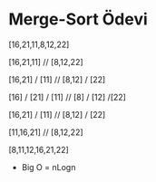 # Merge-Sort Ödevi

[16,21,11,8,12,22] 

[16,21,11] // [8,12,22]

[16,21] / [11] // [8,12] / [22]

[16] / [21] / [11] // [8] / [12] /[22]

[16,21] / [11] // [8,12] / [22]

[11,16,21] // [8,12,22]

[8,11,12,16,21,22]

* Big O = nLogn